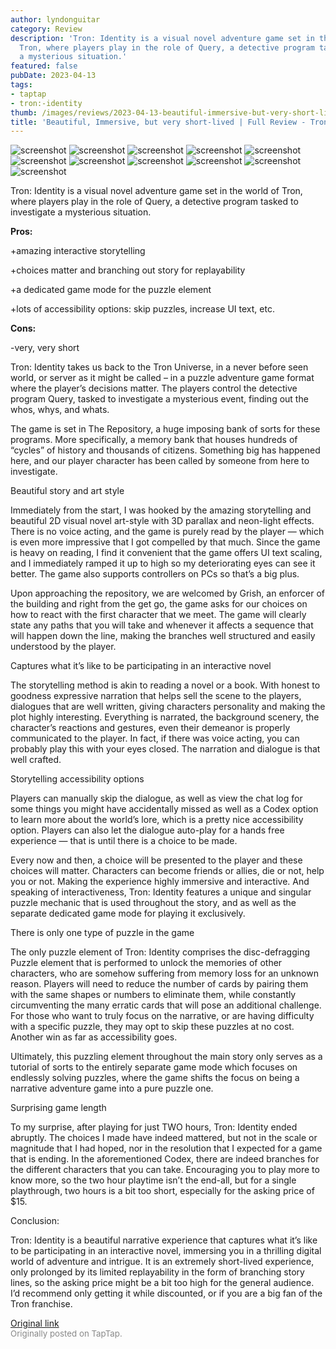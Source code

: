 ```yaml
---
author: lyndonguitar
category: Review
description: 'Tron: Identity is a visual novel adventure game set in the world of
  Tron, where players play in the role of Query, a detective program tasked to investigate
  a mysterious situation.'
featured: false
pubDate: 2023-04-13
tags:
- taptap
- tron:-identity
thumb: /images/reviews/2023-04-13-beautiful-immersive-but-very-short-lived--full-review---tron-identity-0.avif
title: 'Beautiful, Immersive, but very short-lived | Full Review - Tron: Identity'
---
```


<div class="gallery">
  <img src="/images/reviews/2023-04-13-beautiful-immersive-but-very-short-lived--full-review---tron-identity-0.avif" alt="screenshot" />
  <img src="/images/reviews/2023-04-13-beautiful-immersive-but-very-short-lived--full-review---tron-identity-1.avif" alt="screenshot" />
  <img src="/images/reviews/2023-04-13-beautiful-immersive-but-very-short-lived--full-review---tron-identity-2.avif" alt="screenshot" />
  <img src="/images/reviews/2023-04-13-beautiful-immersive-but-very-short-lived--full-review---tron-identity-3.avif" alt="screenshot" />
  <img src="/images/reviews/2023-04-13-beautiful-immersive-but-very-short-lived--full-review---tron-identity-4.avif" alt="screenshot" />
  <img src="/images/reviews/2023-04-13-beautiful-immersive-but-very-short-lived--full-review---tron-identity-5.avif" alt="screenshot" />
  <img src="/images/reviews/2023-04-13-beautiful-immersive-but-very-short-lived--full-review---tron-identity-6.avif" alt="screenshot" />
  <img src="/images/reviews/2023-04-13-beautiful-immersive-but-very-short-lived--full-review---tron-identity-7.avif" alt="screenshot" />
  <img src="/images/reviews/2023-04-13-beautiful-immersive-but-very-short-lived--full-review---tron-identity-8.avif" alt="screenshot" />
  <img src="/images/reviews/2023-04-13-beautiful-immersive-but-very-short-lived--full-review---tron-identity-9.avif" alt="screenshot" />
  <img src="/images/reviews/2023-04-13-beautiful-immersive-but-very-short-lived--full-review---tron-identity-10.avif" alt="screenshot" />
</div>

Tron: Identity is a visual novel adventure game set in the world of Tron, where players play in the role of Query, a detective program tasked to investigate a mysterious situation.


**Pros:**


+amazing interactive storytelling

+choices matter and branching out story for replayability

+a dedicated game mode for the puzzle element

+lots of accessibility options: skip puzzles, increase UI text, etc.


**Cons:**


-very, very short

Tron: Identity takes us back to the Tron Universe, in a never before seen world, or server as it might be called – in a puzzle adventure game format where the player’s decisions matter. The players control the detective program Query, tasked to investigate a mysterious event, finding out the whos, whys, and whats.

The game is set in The Repository, a huge imposing bank of sorts for these programs. More specifically, a memory bank that houses hundreds of “cycles” of history and thousands of citizens. Something big has happened here, and our player character has been called by someone from here to investigate.

Beautiful story and art style

Immediately from the start, I was hooked by the amazing storytelling and beautiful 2D visual novel art-style with 3D parallax and neon-light effects. There is no voice acting, and the game is purely read by the player — which is even more impressive that I got compelled by that much.  Since the game is heavy on reading, I find it convenient that the game offers UI text scaling, and I immediately ramped it up to high so my deteriorating eyes can see it better. The game also supports controllers on PCs so that’s a big plus.

Upon approaching the repository, we are welcomed by Grish, an enforcer of the building and right from the get go, the game asks for our choices on how to react with the first character that we meet. The game will clearly state any paths that you will take and whenever it affects a sequence that will happen down the line, making the branches well structured and easily understood by the player.

Captures what it’s like to be participating in an interactive novel

The storytelling method is akin to reading a novel or a book. With honest to goodness expressive narration that helps sell the scene to the players, dialogues that are well written, giving characters personality and making the plot highly interesting. Everything is narrated, the background scenery, the character’s reactions and gestures, even their demeanor is properly communicated to the player. In fact, if there was voice acting, you can probably play this with your eyes closed. The narration and dialogue is that well crafted.

Storytelling accessibility options

Players can manually skip the dialogue, as well as view the chat log for some things you might have accidentally missed as well as a Codex option to learn more about the world’s lore, which is a pretty nice accessibility option. Players can also let the dialogue auto-play for a hands free experience — that is until there is a choice to be made.

Every now and then, a choice will be presented to the player and these choices will matter. Characters can become friends or allies, die or not, help you or not. Making the experience highly immersive and interactive. And speaking of interactiveness, Tron: Identity features a unique and singular puzzle mechanic that is used throughout the story, and as well as the separate dedicated game mode for playing it exclusively.

There is only one type of puzzle in the game

The only puzzle element of Tron: Identity comprises the disc-defragging Puzzle element that is performed to unlock the memories of other characters, who are somehow suffering from memory loss for an unknown reason. Players will need to reduce the number of cards by pairing them with the same shapes or numbers to eliminate them, while constantly circumventing the many erratic cards that will pose an additional challenge. For those who want to truly focus on the narrative, or are having difficulty with a specific puzzle, they may opt to skip these puzzles at no cost. Another win as far as accessibility goes.

Ultimately, this puzzling element throughout the main story only serves as a tutorial of sorts to the entirely separate game mode which focuses on endlessly solving puzzles, where the game shifts the focus on being a narrative adventure game into a pure puzzle one.

Surprising game length

To my surprise, after playing for just TWO hours, Tron: Identity ended abruptly. The choices I made have indeed mattered, but not in the scale or magnitude that I had hoped, nor in the resolution that I expected for a game that is ending. In the aforementioned Codex, there are indeed branches for the different characters that you can take. Encouraging you to play more to know more, so the two hour playtime isn’t the end-all, but for a single playthrough, two hours is a bit too short, especially for the asking price of $15.

Conclusion:

Tron: Identity is a beautiful narrative experience that captures what it’s like to be participating in an interactive novel, immersing you in a thrilling digital world of adventure and intrigue. It is an extremely short-lived experience, only prolonged by its limited replayability in the form of branching story lines, so the asking price might be a bit too high for the general audience. I’d recommend only getting it while discounted, or if you are a big fan of the Tron franchise.

[Original link](https://www.taptap.io/post/5100550)<br><span style="font-size: 0.95em; color: #888;">Originally posted on TapTap.</span>